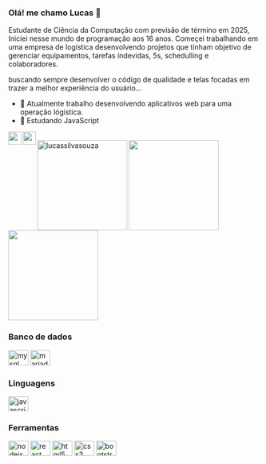 ### Olá! me chamo Lucas 👋

Estudante de Ciência da Computação com previsão de término em 2025, Iniciei nesse mundo de programação aos 16 anos.
Começei trabalhando em uma empresa de logística desenvolvendo projetos que tinham objetivo de gerenciar equipamentos, tarefas indevidas, 5s, schedulling e colaboradores.

buscando sempre desenvolver o código de qualidade e telas focadas em trazer a melhor experiência do usuário...

- 🔭 Atualmente trabalho desenvolvendo aplicativos web para uma operação lógistica.
- 🌱 Estudando JavaScript

<div>
<p align="left">
<a href="https://www.linkedin.com/in/lucas-silva-souza-a985361a4/" target="_blank" alt="Linkedin" title="Linkedin">
<img align="left" width="26px" src="https://cdn.jsdelivr.net/gh/devicons/devicon/icons/linkedin/linkedin-original.svg" />
</a>

<a href="https://www.hackerrank.com/learner_ls" target="_blank" alt="HackerRank" title="HackerRank">
<img align="left" width="26px" src="https://cdn.jsdelivr.net/npm/simple-icons@3.13.0/icons/hackerrank.svg"></a>
</p>
</div>

<br/>
<img height="180em" align="left" src="https://github-readme-stats.vercel.app/api/top-langs?username=lucassilvasouzaD&show_icons=true&locale=en&layout=compact"       alt="lucassilvasouza"/>  <img height="180em" align="left" src="https://github-profile-summary-cards.vercel.app/api/cards/stats?username=lucassilvasouzaD&theme=nord_bright"/> 

<br/>
 <br/><br/><br/><br/><br/><br/><br/>
  
<img height="180em"  src="https://github-profile-summary-cards.vercel.app/api/cards/profile-details?username=lucassilvasouzaD&theme=nord_bright"/>
  
### Banco de dados
<p align="left">
<img height="30" width="40" src="https://cdn.jsdelivr.net/gh/devicons/devicon/icons/mysql/mysql-original.svg" alt="mysql" title="MySQL">
<img height="30" width="40" src="https://cdn.jsdelivr.net/gh/devicons/devicon/icons/postgresql/postgresql-original.svg" alt="mariadb" title="Postgressql">
</p>
 
### Linguagens 
<p align="left">
<img height="30" width="40" src="https://cdn.jsdelivr.net/gh/devicons/devicon/icons/javascript/javascript-plain.svg" alt="javascript" title="JavaScript">
</p>
  
### Ferramentas
 <p align="left">
<img height="30" width="40" src="https://cdn.jsdelivr.net/gh/devicons/devicon/icons/nodejs/nodejs-original.svg" alt="nodejs" title="NodeJS">
<img height="30" width="40" src="https://cdn.jsdelivr.net/gh/devicons/devicon/icons/react/react-original.svg" alt="react" title="React">
<img height="30" width="40" src="https://cdn.jsdelivr.net/gh/devicons/devicon/icons/html5/html5-plain.svg" alt="html5" title="HTML5">
<img height="30" width="40" src="https://cdn.jsdelivr.net/gh/devicons/devicon/icons/css3/css3-plain.svg" alt="css3" title="CSS3">
<img height="30" width="40" src="https://cdn.jsdelivr.net/gh/devicons/devicon/icons/bootstrap/bootstrap-plain.svg" alt="bootstrap" title="Bootstrap">
</p>
  
##

